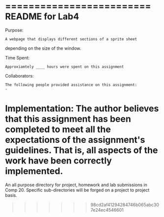 
=========================
  README for Lab4
=========================



Purpose: 

    A webpage that displays different sections of a sprite sheet 
depending on the size of the window. 

			
Time Spent:

    Approxiamtely ____ hours were spent on this assignment


Collaborators: 

    The following people provided assistance on this assignment:
	- 


Implementation: 
    The author believes that this assignment has been completed to meet 
all the expectations of the assignment's guidelines. That is, all aspects 
of the work have been correctly implemented. 
=======

An all purpose directory for project, homework and lab submissions 
  in Comp 20. Specific sub-directories will be forged on a project to project 
  basis. 
>>>>>>> 98cd2af41294284746b065abc307e24ec4546601

